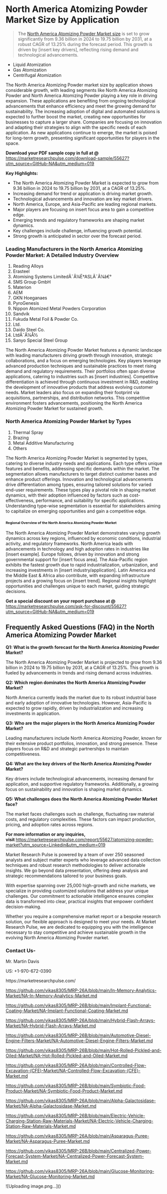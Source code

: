 
<h1>North America Atomizing Powder Market&nbsp;Size by Application</h1><blockquote><p>The <a href="https://marketresearchpulse.com/download-sample/55627?utm_source=GitHub-NA&amp;utm_medium=019">North America Atomizing Powder Market size</a> is set to grow significantly from 9.36 billion in 2024 to 19.75 billion by 2031, at a robust CAGR of 13.25% during the forecast period. This growth is driven by [insert key drivers], reflecting rising demand and technological advancements.</p></blockquote><ul><li>Liquid Atomization<li> Gas Atomization<li> Centrifugal Atomization</li></ul><p>The North America Atomizing Powder market size by application shows considerable growth, with leading segments like North America Atomizing Powder and North America Atomizing Powder playing a key role in driving expansion. These applications are benefiting from ongoing technological advancements that enhance efficiency and meet the growing demand for sustainability. The increasing adoption of digital and automated solutions is expected to further boost the market, creating new opportunities for businesses to capture a larger share. Companies are focusing on innovation and adapting their strategies to align with the specific needs of each application. As new applications continue to emerge, the market is poised for long-term growth, presenting significant opportunities for players in the space.</p><p><strong>Download your PDF sample copy in full at @ </strong><a href="https://marketresearchpulse.com/download-sample/55627?utm_source=GitHub-NA&amp;utm_medium=019">https://marketresearchpulse.com/download-sample/55627?utm_source=GitHub-NA&amp;utm_medium=019</a></p><p><strong>Key Highlights: </strong></p><ul><li>The North America Atomizing Powder Market is expected to grow from 9.36 billion in 2024 to 19.75 billion by 2031, at a CAGR of 13.25%.</li><li>Increasing demand for trend or application is driving market growth.</li><li>Technological advancements and innovation are key market drivers.</li><li>North America, Europe, and Asia-Pacific are leading regional markets.</li><li>Major players are focusing on insert focus area to gain a competitive edge.</li><li>Emerging trends and regulatory frameworks are shaping market dynamics.</li><li>Key challenges include challenge, influencing growth potential.</li><li>Strong growth is anticipated in sector over the forecast period.</li></ul><h3>Leading Manufacturers in the North America Atomizing Powder Market: A Detailed Industry Overview</h3><ol><li>Reading Alloys</li><li>Erasteel</li><li>Atomising Systems LimitedÃ¯Â¼Ë†ASLÃ¯Â¼â€°</li><li>SMS Group GmbH</li><li>Materion</li><li>AEM</li><li>GKN Hoeganaes</li><li>PyroGenesis</li><li>Nippon Atomized Metal Powders Corporation</li><li>Sandvik</li><li>Fukuda Metal Foil & Powder Co.</li><li>Ltd.</li><li>Daido Steel Co.</li><li>LtdÃ¯Â¼Å½</li><li>Sanyo Special Steel Group</li></ol><div class="flex max-w-full flex-col flex-grow"><div class="min-h-8 text-message flex w-full flex-col items-end gap-2 whitespace-normal break-words [.text-message+&amp;]:mt-5" dir="auto" data-message-author-role="assistant" data-message-id="fd8432e4-4910-450d-b182-61b7bfb0a01f" data-message-model-slug="gpt-4o"><div class="flex w-full flex-col gap-1 empty:hidden first:pt-[3px]"><div class="markdown prose w-full break-words dark:prose-invert light"><p>The North America Atomizing Powder Market features a dynamic landscape with leading manufacturers driving growth through innovation, strategic collaborations, and a focus on emerging technologies. Key players leverage advanced production techniques and sustainable practices to meet rising demand and regulatory requirements. Their portfolios often span diverse applications, catering to industries such as [insert industries]. Competitive differentiation is achieved through continuous investment in R&amp;D, enabling the development of innovative products that address evolving customer needs. Market leaders also focus on expanding their footprint via acquisitions, partnerships, and distribution networks. This competitive environment fosters advancements, positioning the North America Atomizing Powder Market for sustained growth.</p></div></div></div></div><h3>North America Atomizing Powder Market by Types</h3><ol><li>Thermal Spray<li> Brazing<li> Metal Additive Manufacturing<li> Others</li></ol><div class="flex max-w-full flex-col flex-grow"><div class="min-h-8 text-message flex w-full flex-col items-end gap-2 whitespace-normal break-words [.text-message+&amp;]:mt-5" dir="auto" data-message-author-role="assistant" data-message-id="084470be-0bb7-4664-bddf-5156b4f41249" data-message-model-slug="gpt-4o-mini"><div class="flex w-full flex-col gap-1 empty:hidden first:pt-[3px]"><div class="markdown prose w-full break-words dark:prose-invert light"><p>The North America Atomizing Powder Market is segmented by types, catering to diverse industry needs and applications. Each type offers unique features and benefits, addressing specific demands within the market. The segmentation allows manufacturers to target distinct customer bases and enhance product offerings. Innovation and technological advancements drive differentiation among types, ensuring tailored solutions for varied end-user requirements. These types play a pivotal role in shaping market dynamics, with their adoption influenced by factors such as cost-effectiveness, performance, and suitability for specific applications. Understanding type-wise segmentation is essential for stakeholders aiming to capitalize on emerging opportunities and gain a competitive edge.</p></div></div></div></div><h3><span style="font-size: 11px;">Regional Overview of the North America Atomizing Powder Market</span></h3><div class="flex max-w-full flex-col flex-grow"><div class="min-h-8 text-message flex w-full flex-col items-end gap-2 whitespace-normal break-words [.text-message+&amp;]:mt-5" dir="auto" data-message-author-role="assistant" data-message-id="e9038762-ce64-4e30-91c9-9bd413514231" data-message-model-slug="gpt-4o-mini"><div class="flex w-full flex-col gap-1 empty:hidden first:pt-[3px]"><div class="markdown prose w-full break-words dark:prose-invert light"><p>The North America Atomizing Powder Market demonstrates varying growth dynamics across key regions, influenced by economic conditions, industrial activity, and regulatory frameworks. North America leads with advancements in technology and high adoption rates in industries like [insert example]. Europe follows, driven by innovation and strong governmental support for [insert focus area]. The Asia-Pacific region exhibits the fastest growth due to rapid industrialization, urbanization, and increasing investments in [insert industry/application]. Latin America and the Middle East &amp; Africa also contribute, with expanding infrastructure projects and a growing focus on [insert trend]. Regional insights highlight opportunities and challenges unique to each market, guiding strategic decisions.</p></div></div></div></div><p><strong>Get a special discount on your report purchase at @ </strong><a href="https://marketresearchpulse.com/ask-for-discount/55627?utm_source=GitHub-NA&amp;utm_medium=019">https://marketresearchpulse.com/ask-for-discount/55627?utm_source=GitHub-NA&amp;utm_medium=019</a></p><h2>Frequently Asked Questions (FAQ) in the North America Atomizing Powder Market</h2><p><strong>Q1: What is the growth forecast for the North America Atomizing Powder Market?</strong></p><p>The North America Atomizing Powder Market is projected to grow from 9.36 billion in 2024 to 19.75 billion by 2031, at a CAGR of 13.25%. This growth is fueled by advancements in trends and rising demand across industries.</p><p><strong>Q2: Which region dominates the North America Atomizing Powder Market?</strong></p><p>North America currently leads the market due to its robust industrial base and early adoption of innovative technologies. However, Asia-Pacific is expected to grow rapidly, driven by industrialization and increasing investments in application.</p><p><strong>Q3: Who are the major players in the North America Atomizing Powder Market?</strong></p><p>Leading manufacturers include North America Atomizing Powder, known for their extensive product portfolios, innovation, and strong presence. These players focus on R&amp;D and strategic partnerships to maintain competitiveness.</p><p><strong>Q4: What are the key drivers of the North America Atomizing Powder Market?</strong></p><p>Key drivers include technological advancements, increasing demand for application, and supportive regulatory frameworks. Additionally, a growing focus on sustainability and innovation is shaping market dynamics.</p><p><strong>Q5: What challenges does the North America Atomizing Powder Market face?</strong></p><p>The market faces challenges such as challenge, fluctuating raw material costs, and regulatory complexities. These factors can impact production, pricing, and adoption rates across regions.</p><p><strong>For more information or any inquiries, visit&nbsp;</strong><a href="https://marketresearchpulse.com/report/55627/atomizing-powder-market?utm_source=Linkedin&utm_medium=019">https://marketresearchpulse.com/report/55627/atomizing-powder-market?utm_source=Linkedin&utm_medium=019</a></p><p>Market Research Pulse is powered by a team of over 250 seasoned analysts and subject matter experts who leverage advanced data collection techniques and robust research methodologies to deliver actionable insights. We go beyond data presentation, offering deep analysis and strategic recommendations tailored to your business goals.</p><p>With expertise spanning over 25,000 high-growth and niche markets, we specialize in providing customized solutions that address your unique challenges. Our commitment to actionable intelligence ensures complex data is transformed into clear, practical insights that empower confident decision-making.</p><p>Whether you require a comprehensive market report or a bespoke research solution, our flexible approach is designed to meet your needs. At Market Research Pulse, we are dedicated to equipping you with the intelligence necessary to stay competitive and achieve sustainable growth in the evolving North America Atomizing Powder market.</p><h3><strong>Contact Us-</strong></h3><p>Mr. Martin Davis</p><p>US: +1-970-672-0390</p><p>https://marketresearchpulse.com/</p><p><a href="https://github.com/vikas8305/MRP-26A/blob/main/In-Memory-Analytics-Market/NA-In-Memory-Analytics-Market.md">https://github.com/vikas8305/MRP-26A/blob/main/In-Memory-Analytics-Market/NA-In-Memory-Analytics-Market.md</a></p><p><a href="https://github.com/vikas8305/MRP-26B/blob/main/Implant-Functional-Coating-Market/NA-Implant-Functional-Coating-Market.md">https://github.com/vikas8305/MRP-26B/blob/main/Implant-Functional-Coating-Market/NA-Implant-Functional-Coating-Market.md</a></p><p><a href="https://github.com/vikas8305/MRP-26A/blob/main/Hybrid-Flash-Arrays-Market/NA-Hybrid-Flash-Arrays-Market.md">https://github.com/vikas8305/MRP-26A/blob/main/Hybrid-Flash-Arrays-Market/NA-Hybrid-Flash-Arrays-Market.md</a></p><p><a href="https://github.com/vikas8305/MRP-26B/blob/main/Automotive-Diesel-Engine-Filters-Market/NA-Automotive-Diesel-Engine-Filters-Market.md">https://github.com/vikas8305/MRP-26B/blob/main/Automotive-Diesel-Engine-Filters-Market/NA-Automotive-Diesel-Engine-Filters-Market.md</a></p><p><a href="https://github.com/vikas8305/MRP-26B/blob/main/Hot-Rolled-Pickled-and-Oiled-Market/NA-Hot-Rolled-Pickled-and-Oiled-Market.md">https://github.com/vikas8305/MRP-26B/blob/main/Hot-Rolled-Pickled-and-Oiled-Market/NA-Hot-Rolled-Pickled-and-Oiled-Market.md</a></p><p><a href="https://github.com/vikas8305/MRP-26A/blob/main/Controlled-Flow-Excavation-(CFE)-Market/NA-Controlled-Flow-Excavation-(CFE)-Market.md">https://github.com/vikas8305/MRP-26A/blob/main/Controlled-Flow-Excavation-(CFE)-Market/NA-Controlled-Flow-Excavation-(CFE)-Market.md</a></p><p><a href="https://github.com/vikas8305/MRP-26B/blob/main/Symbiotic-Food-Product-Market/NA-Symbiotic-Food-Product-Market.md">https://github.com/vikas8305/MRP-26B/blob/main/Symbiotic-Food-Product-Market/NA-Symbiotic-Food-Product-Market.md</a></p><p><a href="https://github.com/vikas8305/MRP-26A/blob/main/Alpha-Galactosidase-Market/NA-Alpha-Galactosidase-Market.md">https://github.com/vikas8305/MRP-26A/blob/main/Alpha-Galactosidase-Market/NA-Alpha-Galactosidase-Market.md</a></p><p><a href="https://github.com/vikas8305/MRP-26B/blob/main/Electric-Vehicle-Charging-Station-Raw-Materials-Market/NA-Electric-Vehicle-Charging-Station-Raw-Materials-Market.md">https://github.com/vikas8305/MRP-26B/blob/main/Electric-Vehicle-Charging-Station-Raw-Materials-Market/NA-Electric-Vehicle-Charging-Station-Raw-Materials-Market.md</a></p><p><a href="https://github.com/vikas8305/MRP-26A/blob/main/Asparagus-Puree-Market/NA-Asparagus-Puree-Market.md">https://github.com/vikas8305/MRP-26A/blob/main/Asparagus-Puree-Market/NA-Asparagus-Puree-Market.md</a></p><p><a href="https://github.com/vikas8305/MRP-26B/blob/main/Centralized-Power-Forecast-System-Market/NA-Centralized-Power-Forecast-System-Market.md">https://github.com/vikas8305/MRP-26B/blob/main/Centralized-Power-Forecast-System-Market/NA-Centralized-Power-Forecast-System-Market.md</a></p><p><a href="https://github.com/vikas8305/MRP-26A/blob/main/Glucose-Monitoring-Market/NA-Glucose-Monitoring-Market.md">https://github.com/vikas8305/MRP-26A/blob/main/Glucose-Monitoring-Market/NA-Glucose-Monitoring-Market.md</a></p>
![Uploading image.png…]()
